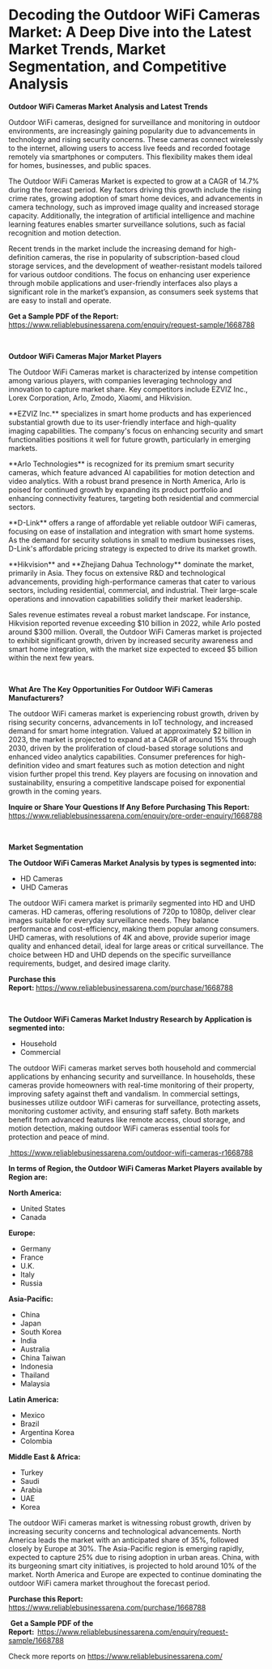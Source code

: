 <p><h1>Decoding the Outdoor WiFi Cameras Market: A Deep Dive into the Latest Market Trends, Market Segmentation, and Competitive Analysis</h1></p><p><strong>Outdoor WiFi Cameras Market Analysis and Latest Trends</strong></p>
<p><p>Outdoor WiFi cameras, designed for surveillance and monitoring in outdoor environments, are increasingly gaining popularity due to advancements in technology and rising security concerns. These cameras connect wirelessly to the internet, allowing users to access live feeds and recorded footage remotely via smartphones or computers. This flexibility makes them ideal for homes, businesses, and public spaces.</p><p>The Outdoor WiFi Cameras Market is expected to grow at a CAGR of 14.7% during the forecast period. Key factors driving this growth include the rising crime rates, growing adoption of smart home devices, and advancements in camera technology, such as improved image quality and increased storage capacity. Additionally, the integration of artificial intelligence and machine learning features enables smarter surveillance solutions, such as facial recognition and motion detection.</p><p>Recent trends in the market include the increasing demand for high-definition cameras, the rise in popularity of subscription-based cloud storage services, and the development of weather-resistant models tailored for various outdoor conditions. The focus on enhancing user experience through mobile applications and user-friendly interfaces also plays a significant role in the market’s expansion, as consumers seek systems that are easy to install and operate.</p></p>
<p><strong>Get a Sample PDF of the Report:&nbsp;</strong> <a href="https://www.reliablebusinessarena.com/enquiry/request-sample/1668788?utm_campaign=2225&utm_medium=2&utm_source=Github&utm_content=ia&utm_term=10022025&utm_id=outdoor-wifi-cameras">https://www.reliablebusinessarena.com/enquiry/request-sample/1668788</a></p>
<p>&nbsp;</p>
<p><strong>Outdoor WiFi Cameras Major Market Players</strong></p>
<p><p>The Outdoor WiFi Cameras market is characterized by intense competition among various players, with companies leveraging technology and innovation to capture market share. Key competitors include EZVIZ Inc., Lorex Corporation, Arlo, Zmodo, Xiaomi, and Hikvision.</p><p>**EZVIZ Inc.** specializes in smart home products and has experienced substantial growth due to its user-friendly interface and high-quality imaging capabilities. The company's focus on enhancing security and smart functionalities positions it well for future growth, particularly in emerging markets.</p><p>**Arlo Technologies** is recognized for its premium smart security cameras, which feature advanced AI capabilities for motion detection and video analytics. With a robust brand presence in North America, Arlo is poised for continued growth by expanding its product portfolio and enhancing connectivity features, targeting both residential and commercial sectors.</p><p>**D-Link** offers a range of affordable yet reliable outdoor WiFi cameras, focusing on ease of installation and integration with smart home systems. As the demand for security solutions in small to medium businesses rises, D-Link's affordable pricing strategy is expected to drive its market growth.</p><p>**Hikvision** and **Zhejiang Dahua Technology** dominate the market, primarily in Asia. They focus on extensive R&D and technological advancements, providing high-performance cameras that cater to various sectors, including residential, commercial, and industrial. Their large-scale operations and innovation capabilities solidify their market leadership.</p><p>Sales revenue estimates reveal a robust market landscape. For instance, Hikvision reported revenue exceeding $10 billion in 2022, while Arlo posted around $300 million. Overall, the Outdoor WiFi Cameras market is projected to exhibit significant growth, driven by increased security awareness and smart home integration, with the market size expected to exceed $5 billion within the next few years.</p></p>
<p>&nbsp;</p>
<p><strong>What Are The Key Opportunities For Outdoor WiFi Cameras Manufacturers?</strong></p>
<p><p>The outdoor WiFi cameras market is experiencing robust growth, driven by rising security concerns, advancements in IoT technology, and increased demand for smart home integration. Valued at approximately $2 billion in 2023, the market is projected to expand at a CAGR of around 15% through 2030, driven by the proliferation of cloud-based storage solutions and enhanced video analytics capabilities. Consumer preferences for high-definition video and smart features such as motion detection and night vision further propel this trend. Key players are focusing on innovation and sustainability, ensuring a competitive landscape poised for exponential growth in the coming years.</p></p>
<p><strong>Inquire or Share Your Questions If Any Before Purchasing This Report:</strong> <a href="https://www.reliablebusinessarena.com/enquiry/pre-order-enquiry/1668788?utm_campaign=2225&utm_medium=2&utm_source=Github&utm_content=ia&utm_term=10022025&utm_id=outdoor-wifi-cameras">https://www.reliablebusinessarena.com/enquiry/pre-order-enquiry/1668788</a></p>
<p>&nbsp;</p>
<p><strong>Market Segmentation</strong></p>
<p><strong>The Outdoor WiFi Cameras Market Analysis by types is segmented into:</strong></p>
<p><ul><li>HD Cameras</li><li>UHD Cameras</li></ul></p>
<p><p>The outdoor WiFi camera market is primarily segmented into HD and UHD cameras. HD cameras, offering resolutions of 720p to 1080p, deliver clear images suitable for everyday surveillance needs. They balance performance and cost-efficiency, making them popular among consumers. UHD cameras, with resolutions of 4K and above, provide superior image quality and enhanced detail, ideal for large areas or critical surveillance. The choice between HD and UHD depends on the specific surveillance requirements, budget, and desired image clarity.</p></p>
<p><strong>Purchase this Report:&nbsp;</strong><a href="https://www.reliablebusinessarena.com/purchase/1668788?utm_campaign=2225&utm_medium=2&utm_source=Github&utm_content=ia&utm_term=10022025&utm_id=outdoor-wifi-cameras">https://www.reliablebusinessarena.com/purchase/1668788</a></p>
<p>&nbsp;</p>
<p><strong>The Outdoor WiFi Cameras Market Industry Research by Application is segmented into:</strong></p>
<p><ul><li>Household</li><li>Commercial</li></ul></p>
<p><p>The outdoor WiFi cameras market serves both household and commercial applications by enhancing security and surveillance. In households, these cameras provide homeowners with real-time monitoring of their property, improving safety against theft and vandalism. In commercial settings, businesses utilize outdoor WiFi cameras for surveillance, protecting assets, monitoring customer activity, and ensuring staff safety. Both markets benefit from advanced features like remote access, cloud storage, and motion detection, making outdoor WiFi cameras essential tools for protection and peace of mind.</p></p>
<p><a href="https://www.reliablebusinessarena.com/outdoor-wifi-cameras-r1668788?utm_campaign=2225&utm_medium=2&utm_source=Github&utm_content=ia&utm_term=10022025&utm_id=outdoor-wifi-cameras">&nbsp;https://www.reliablebusinessarena.com/outdoor-wifi-cameras-r1668788</a></p>
<p><strong>In terms of Region, the Outdoor WiFi Cameras Market Players available by Region are:</strong></p>
<p>
    <p> <strong> North America: </strong>
        <ul>
            <li>United States</li>
            <li>Canada</li>
        </ul>
        </p> 
    <p> <strong> Europe: </strong>
        <ul>
            <li>Germany</li>
            <li>France</li>
            <li>U.K.</li>
            <li>Italy</li>
            <li>Russia</li>
        </ul>
        </p> 
    <p> <strong> Asia-Pacific: </strong>
        <ul>
            <li>China</li>
            <li>Japan</li>
            <li>South Korea</li>
            <li>India</li>
            <li>Australia</li>
            <li>China Taiwan</li>
            <li>Indonesia</li>
            <li>Thailand</li>
            <li>Malaysia</li>
        </ul>
        </p> 
    <p> <strong> Latin America: </strong>
        <ul>
            <li>Mexico</li>
            <li>Brazil</li>
            <li>Argentina Korea</li>
            <li>Colombia</li>
        </ul>
        </p> 
    <p> <strong> Middle East & Africa: </strong>
        <ul>
            <li>Turkey</li>
            <li>Saudi</li>
            <li>Arabia</li>
            <li>UAE</li>
            <li>Korea</li>
        </ul>
    </p>
    </p>
<p><p>The outdoor WiFi cameras market is witnessing robust growth, driven by increasing security concerns and technological advancements. North America leads the market with an anticipated share of 35%, followed closely by Europe at 30%. The Asia-Pacific region is emerging rapidly, expected to capture 25% due to rising adoption in urban areas. China, with its burgeoning smart city initiatives, is projected to hold around 10% of the market. North America and Europe are expected to continue dominating the outdoor WiFi camera market throughout the forecast period.</p></p>
<p><strong>Purchase this Report: </strong><a href="https://www.reliablebusinessarena.com/purchase/1668788?utm_campaign=2225&utm_medium=2&utm_source=Github&utm_content=ia&utm_term=10022025&utm_id=outdoor-wifi-cameras">https://www.reliablebusinessarena.com/purchase/1668788</a></p>
<p>&nbsp;<strong>Get a Sample PDF of the Report:&nbsp;&nbsp;</strong><a href="https://www.reliablebusinessarena.com/enquiry/request-sample/1668788?utm_campaign=2225&utm_medium=2&utm_source=Github&utm_content=ia&utm_term=10022025&utm_id=outdoor-wifi-cameras">https://www.reliablebusinessarena.com/enquiry/request-sample/1668788</a></p>
<p><strong></strong></p>
<p>Check more reports on <a href="https://www.reliablebusinessarena.com/?utm_campaign=2225&utm_medium=2&utm_source=Github&utm_content=ia&utm_term=10022025&utm_id=outdoor-wifi-cameras">https://www.reliablebusinessarena.com/</a></p>